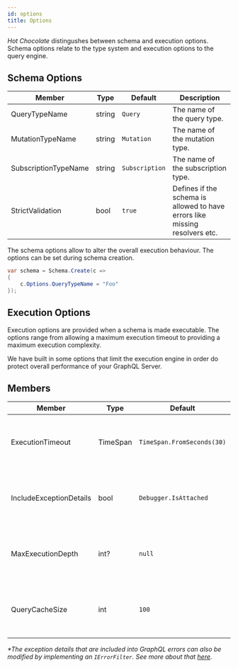```yaml
---
id: options
title: Options
---
```


_Hot Chocolate_ distingushes between schema and execution options. Schema options relate to the type system and execution options to the query engine.

## Schema Options

| Member               | Type   | Default        | Description                                                                 |
| -------------------- | ------ | -------------- | --------------------------------------------------------------------------- |
| QueryTypeName        | string | `Query`        | The name of the query type.                                                 |
| MutationTypeName     | string | `Mutation`     | The name of the mutation type.                                              |
| SubscriptionTypeName | string | `Subscription` | The name of the subscription type.                                          |
| StrictValidation     | bool   | `true`         | Defines if the schema is allowed to have errors like missing resolvers etc. |

The schema options allow to alter the overall execution behaviour. The options can be set during schema creation.

```csharp
var schema = Schema.Create(c =>
{
    c.Options.QueryTypeName = "Foo"
});
```

## Execution Options

Execution options are provided when a schema is made executable. The options range from allowing a maximum execution timeout to providing a maximum execution complexity.

We have built in some options that limit the execution engine in order do protect overall performance of your GraphQL Server.

## Members

| Member                  | Type     | Default                    | Description                                                    |
| ----------------------- | -------- | -------------------------- | -------------------------------------------------------------- |
| ExecutionTimeout        | TimeSpan | `TimeSpan.FromSeconds(30)` | The maximum allowed execution time of a query.                 |
| IncludeExceptionDetails | bool     | `Debugger.IsAttached`      | Includes exeption details into the GraphQL errors._*_          |
| MaxExecutionDepth       | int?     | `null`                     | The maximum allowed query depth of a query.                    |
| QueryCacheSize          | int      | `100`                      | The amount of queries that can be cached for faster execution. |

_*The exception details that are included into GraphQL errors can also be modified by implementing an `IErrorFilter`. See more about that [here](error-filter.md)._